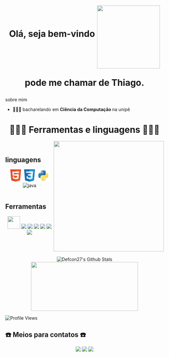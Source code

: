 
<div align="center">
  <h1>Olá, seja bem-vindo 
    <img src="https://media.giphy.com/media/26gslMAdctNhu6YnK/giphy.gif" width="200" height="200" frameBorder="0" class="giphy-embed"  ALIGN=middle  ></img>
    <p>pode me chamar de Thiago.</p></h1>
</div>
<!-- Apresentação -->
 sobre mim
 
- 👨🏾‍🎓  bacharelando em <b> Ciência da Computação </b> na unipê 


<h1 align="center">👨🏽‍💻  Ferramentas e linguagens 👨🏽‍💻 </h1>
<img src="https://media.giphy.com/media/XHAv3GveJMXMXSumkO/giphy-downsized.gif" align="right"  height="350" width="350" > </img>

 <br>
 
  <h2 > linguagens </h2> 
  <div align="center" display:"inline-block;">
   <img  alt="HTML" height="40" width="40" src="https://raw.githubusercontent.com/devicons/devicon/master/icons/html5/html5-original.svg">
   <img  alt="CSS" height="40" width="40" src="https://raw.githubusercontent.com/devicons/devicon/master/icons/css3/css3-original.svg">
   <img  alt="Python" height="40" width="40" src="https://raw.githubusercontent.com/devicons/devicon/master/icons/python/python-original.svg">
   <img  alt="java" height="40" width="40" src="https://cdn.jsdelivr.net/gh/devicons/devicon/icons/java/java-original.svg">
    </div>
  <br>
 
 
 <h2> Ferramentas </h2> 
   
  <div align="center" display:"inline-block;">
    <img height="40" width="40" src="https://cdn.jsdelivr.net/gh/devicons/devicon/icons/linux/linux-original.svg" />
    <img src="https://img.icons8.com/color/48/FFFFFF/pycharm.png"/>
    <img src="https://img.icons8.com/color/48/000000/intellij-idea.png"/>
    <img src="https://img.icons8.com/fluency/40/000000/visual-studio-code-2019.png"/>
    <img src="https://img.icons8.com/officel/40/000000/selenium-test-automation.png"/>
    <img src="https://img.icons8.com/color/48/000000/trello.png"/>
    <img src="https://img.icons8.com/color/48/000000/git.png"/>
  </div>

 <br>
 <br>
 <br>



<p align="center">
<img width="450" align="center" src="https://github-readme-stats-defcon27.vercel.app/api?username=tgn76ok&show_icons=true&line_height=21&theme=blue-green" alt="Defcon27's Github Stats" />
<img width="340" height="155" align="center" 
     src="https://github-readme-stats-defcon27.vercel.app/api/top-langs/?username=tgn76ok&langs_count=6&hide=handlebars,jupyter notebook,css&theme=blue-green&line_height=27&layout=compact" />
</p>


![Profile Views](https://komarev.com/ghpvc/?username=tgn76ok) 



<h2 >☎️ Meios para contatos ☎️ </h2>
<div align="center" >
   <a href="https://instagram.com/Thiago.tgn" target="_blank"><img src="https://img.icons8.com/fluency/48/000000/instagram-new.png" width="45px"></a>
   <a href="https://api.whatsapp.com/send?phone=5583996031377" target="_blank"><img src="https://img.icons8.com/cotton/64/000000/whatsapp--v4.png" width="40px" ></a>
  <a href = "mailto:tgermanon@gmail.com" target="_blank"><img src="https://img.icons8.com/external-justicon-flat-justicon/64/000000/external-gmail-social-media-justicon-flat-justicon.png" width="40px" ></a>
</div>
 
